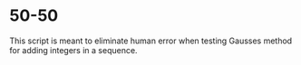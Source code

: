 # 50-50
This script is meant to eliminate human error when testing Gausses method for
adding integers in a sequence.
